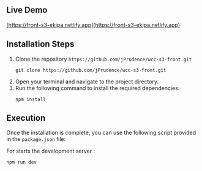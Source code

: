 ## Live Demo

[https://front-s3-ekipa.netlify.app](https://front-s3-ekipa.netlify.app)

## Installation Steps

1. Clone the repository `https://github.com/jPrudence/wcc-s3-front.git`
   ```shell
   git clone https://github.com/jPrudence/wcc-s3-front.git
   ```
2. Open your terminal and navigate to the project directory.
3. Run the following command to install the required dependencies:
   ```shell
   npm install
   ```

## Execution

Once the installation is complete, you can use the following script provided in the `package.json` file:

For starts the development server :

```shell
npm run dev
```

